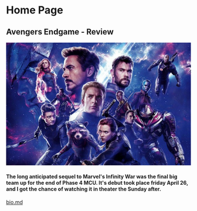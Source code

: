 # Home Page

## Avengers Endgame - Review

![Endgame](avengersendgame.jpg "Avengers Endgame")

#### The long anticipated sequel to Marvel's Infinity War was the final big team up for the end of Phase 4 MCU. It's debut took place friday April 26, and I got the chance of watching it in theater the Sunday after. 

[bio.md](bio.md)
